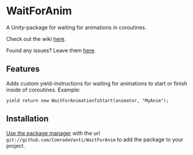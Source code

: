 # WaitForAnim

A Unity-package for waiting for animations in coroutines.

Check out the wiki [here](https://github.com/ComradeVanti/WaitForAnim/wiki).

Found any issues? Leave
them [here](https://github.com/ComradeVanti/WaitForAnim/issues).

## Features

Adds custom yield-instructions for waiting for animations to start or finish
inside of coroutines. Example:

```
yield return new WaitForAnimationToStart(animator, "MyAnim");
```

## Installation

[Use the package manager](https://docs.unity3d.com/Manual/upm-ui-giturl.html)
with the url `git://github.com/ComradeVanti/WaitForAnim` to add the package to
your project.
